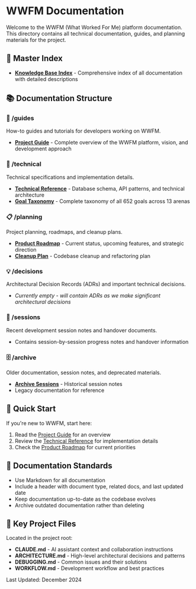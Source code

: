 # WWFM Documentation

Welcome to the WWFM (What Worked For Me) platform documentation. This directory contains all technical documentation, guides, and planning materials for the project.

## 📑 Master Index
- **[Knowledge Base Index](./knowledge-base-index.md)** - Comprehensive index of all documentation with detailed descriptions

## 📚 Documentation Structure

### 🎯 /guides
How-to guides and tutorials for developers working on WWFM.
- **[Project Guide](./guides/project-guide.md)** - Complete overview of the WWFM platform, vision, and development approach

### 🔧 /technical
Technical specifications and implementation details.
- **[Technical Reference](./technical/technical-reference.md)** - Database schema, API patterns, and technical architecture
- **[Goal Taxonomy](./technical/goal-taxonomy.md)** - Complete taxonomy of all 652 goals across 13 arenas

### 📋 /planning
Project planning, roadmaps, and cleanup plans.
- **[Product Roadmap](./planning/product-roadmap.md)** - Current status, upcoming features, and strategic direction
- **[Cleanup Plan](./planning/CLEANUP_PLAN.md)** - Codebase cleanup and refactoring plan

### 💡 /decisions
Architectural Decision Records (ADRs) and important technical decisions.
- *Currently empty - will contain ADRs as we make significant architectural decisions*

### 📅 /sessions
Recent development session notes and handover documents.
- Contains session-by-session progress notes and handover information

### 🗄️ /archive
Older documentation, session notes, and deprecated materials.
- **[Archive Sessions](./archive/sessions/)** - Historical session notes
- Legacy documentation for reference

## 🚀 Quick Start

If you're new to WWFM, start here:
1. Read the [Project Guide](./guides/project-guide.md) for an overview
2. Review the [Technical Reference](./technical/technical-reference.md) for implementation details
3. Check the [Product Roadmap](./planning/product-roadmap.md) for current priorities

## 📝 Documentation Standards

- Use Markdown for all documentation
- Include a header with document type, related docs, and last updated date
- Keep documentation up-to-date as the codebase evolves
- Archive outdated documentation rather than deleting

## 🔗 Key Project Files

Located in the project root:
- **CLAUDE.md** - AI assistant context and collaboration instructions
- **ARCHITECTURE.md** - High-level architectural decisions and patterns
- **DEBUGGING.md** - Common issues and their solutions
- **WORKFLOW.md** - Development workflow and best practices

Last Updated: December 2024
